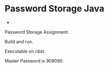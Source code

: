 # Password Storage Java
-
Password Storage Assignment.

Build and run.

Executable on /dist.

Master Password is 909090.
